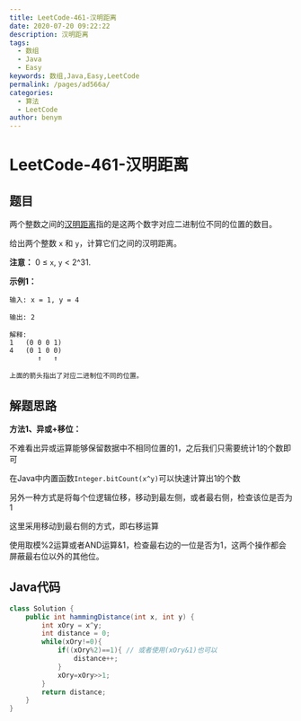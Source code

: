 ```yaml
---
title: LeetCode-461-汉明距离
date: 2020-07-20 09:22:22
description: 汉明距离
tags: 
  - 数组
  - Java
  - Easy
keywords: 数组,Java,Easy,LeetCode
permalink: /pages/ad566a/
categories: 
  - 算法
  - LeetCode
author: benym
---
```


# LeetCode-461-汉明距离

## 题目

两个整数之间的[汉明距离](https://baike.baidu.com/item/汉明距离)指的是这两个数字对应二进制位不同的位置的数目。

给出两个整数 `x` 和 `y`，计算它们之间的汉明距离。

**注意：**
0 ≤ `x`, `y` < 2^31.



**示例1：**

```
输入: x = 1, y = 4

输出: 2

解释:
1   (0 0 0 1)
4   (0 1 0 0)
       ↑   ↑

上面的箭头指出了对应二进制位不同的位置。
```

## 解题思路

**方法1、异或+移位：**

不难看出异或运算能够保留数据中不相同位置的1，之后我们只需要统计1的个数即可

在Java中内置函数`Integer.bitCount(x^y)`可以快速计算出1的个数

另外一种方式是将每个位逻辑位移，移动到最左侧，或者最右侧，检查该位是否为1

这里采用移动到最右侧的方式，即右移运算

使用取模%2运算或者AND运算&1，检查最右边的一位是否为1，这两个操作都会屏蔽最右位以外的其他位。

## Java代码

```java
class Solution {
    public int hammingDistance(int x, int y) {
        int xOry = x^y;
        int distance = 0;
        while(xOry!=0){
            if((xOry%2)==1){ // 或者使用(xOry&1)也可以
                distance++;
            }
            xOry=xOry>>1;
        }
        return distance;
    }
}
```
